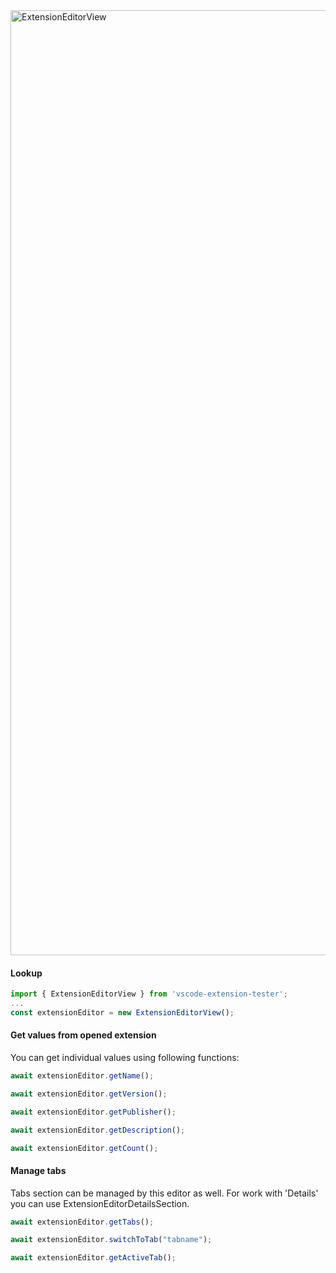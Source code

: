 <img width="1512" alt="ExtensionEditorView" src="https://github.com/user-attachments/assets/df5a4809-7fa6-4417-9024-a9a35b8257e4">

#### Lookup

```typescript
import { ExtensionEditorView } from 'vscode-extension-tester';
...
const extensionEditor = new ExtensionEditorView();
```

#### Get values from opened extension

You can get individual values using following functions:

```typescript
await extensionEditor.getName();

await extensionEditor.getVersion();

await extensionEditor.getPublisher();

await extensionEditor.getDescription();

await extensionEditor.getCount();
```

#### Manage tabs

Tabs section can be managed by this editor as well. For work with 'Details' you can use ExtensionEditorDetailsSection.

```typescript
await extensionEditor.getTabs();

await extensionEditor.switchToTab("tabname");

await extensionEditor.getActiveTab();
```
